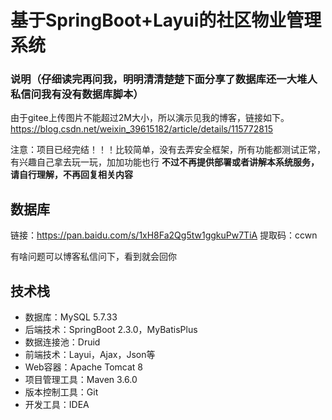 # 基于SpringBoot+Layui的社区物业管理系统

### 说明（仔细读完再问我，明明清清楚楚下面分享了数据库还一大堆人私信问我有没有数据库脚本）
由于gitee上传图片不能超过2M大小，所以演示见我的博客，链接如下。
https://blog.csdn.net/weixin_39615182/article/details/115772815

注意：项目已经完结！！！比较简单，没有去弄安全框架，所有功能都测试正常，有兴趣自己拿去玩一玩，加加功能也行
 **不过不再提供部署或者讲解本系统服务，请自行理解，不再回复相关内容** 

## 数据库
链接：https://pan.baidu.com/s/1xH8Fa2Qg5tw1ggkuPw7TiA 
提取码：ccwn

有啥问题可以博客私信问下，看到就会回你

## 技术栈

- 数据库：MySQL 5.7.33
- 后端技术：SpringBoot 2.3.0，MyBatisPlus
- 数据连接池：Druid
- 前端技术：Layui，Ajax，Json等
- Web容器：Apache Tomcat 8
- 项目管理工具：Maven 3.6.0
- 版本控制工具：Git
- 开发工具：IDEA
